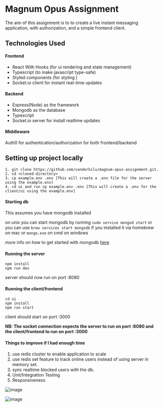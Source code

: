 # Magnum Opus Assignment

The aim of this assignment is to to create a live instant messaging application, with authorization,
and a simple frontend client.

## Technologies Used

#### Frontend

- React With Hooks (for ui rendering and state management)
- Typescript (to make javascript type-safe)
- Styled components (for styling )
- Socket.io client for instant real-time updates

#### Backend

- Express(Node) as the framework
- Mongodb as the database
- Typescript
- Socket.io server for install realtime updates

#### Middleware

Auth0 for authentication/authorization for both frontend/backend

## Setting up project locally

```
1. git clone https://github.com/vanderkilu/magnum-opus-assignment.git.
2. cd <cloned-directory>
3. cp example.env .env [This will create a .env file for the server using the example.env]
4. cd ui and run cp example.env .env [This will create a .env for the client/ui using the example.env]
```

#### Starting db

This assumes you have mongodb installed

on unix you can start mongodb by running `sudo service mongod start`
or you can use `brew services start mongodb` if you installed it via homebrew on mac
or `mongo.exe` on cmd on windows

more info on how to get started with mongodb [here](https://docs.mongodb.com/manual/installation/)

#### Running the server

```
npm install
npm run dev
```

server should now run on port :8080

#### Running the client/frontend

```
cd ui
npm install
npm run start
```

client should start on port :3000

**NB: The socket connection expects the server to run on port :8080 and the client/frontend to run on port :3000**

#### Things to improve if I had enough time

1. use redis cluster to enable application to scale
2. use redis set feature to track online users instead of using server in memory set.
3. sync realtime blocked users with the db.
4. Unit/Integration Testing
5. Responsiveness

![image](https://github.com/vanderkilu/magnum-opus-assignment/blob/master/demo/chat1.png)

![image](https://github.com/vanderkilu/magnum-opus-assignment/blob/master/demo/chat2.png)

